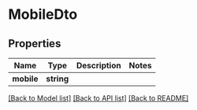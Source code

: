 # MobileDto

## Properties
Name | Type | Description | Notes
------------ | ------------- | ------------- | -------------
**mobile** | **string** |  | 

[[Back to Model list]](../README.md#documentation-for-models) [[Back to API list]](../README.md#documentation-for-api-endpoints) [[Back to README]](../README.md)


